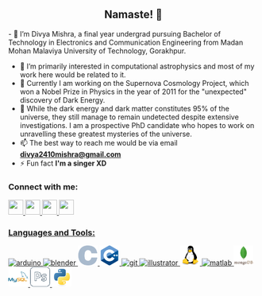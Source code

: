<h2 align="center">Namaste! 🙏 </h2>
- 👋 I’m Divya Mishra, a final year undergrad pursuing Bachelor of Technology in Electronics and Communication Engineering from Madan Mohan Malaviya University of Technology, Gorakhpur. 

- 👀 I’m primarily interested in computational astrophysics and most of my work here would be related to it. 
- 🌱 Currently I am working on the Supernova Cosmology Project, which won a Nobel Prize in Physics in the year of 2011 for the "unexpected" discovery of Dark Energy.  
- 💞️ While the dark energy and dark matter constitutes 95% of the universe, they still manage to remain undetected despite extensive investigations. I am a prospective PhD candidate who hopes to work on unravelling these greatest mysteries of the universe.
- 📫 The best way to reach me would be via email **divya2410mishra@gmail.com**
- ⚡ Fun fact **I'm a singer XD**

<h3 align="left">Connect with me:</h3>
<a href="https://linkedin.com/in/divyamishra2410">
<img src="https://img.icons8.com/dusk/64/000000/linkedin.png" width="30" height="30"/>
<a href="https://instagram.com/mi.divya">
<img src="https://img.icons8.com/dusk/64/000000/instagram.png" width="30" height="30"/>
<a href="https://medium.com/@divyamishra_64665">
<img src="https://img.icons8.com/dusk/50/000000/medium-new.png" width="30" height="30"/>
<a href="https://www.facebook.com/profile.php?id=100021647467919">
<img src="https://img.icons8.com/dusk/50/000000/facebook-circled.png" width="30" height="30"/>

<br />

<h3 align="left">Languages and Tools:</h3>
<p align="left"> <a href="https://www.arduino.cc/" target="_blank"> <img src="https://cdn.worldvectorlogo.com/logos/arduino-1.svg" alt="arduino" width="40" height="40"/> </a> <a href="https://www.blender.org/" target="_blank"> <img src="https://download.blender.org/branding/community/blender_community_badge_white.svg" alt="blender" width="40" height="40"/> </a> <a href="https://www.cprogramming.com/" target="_blank"> <img src="https://raw.githubusercontent.com/devicons/devicon/master/icons/c/c-original.svg" alt="c" width="40" height="40"/> </a> <a href="https://www.w3schools.com/cpp/" target="_blank"> <img src="https://raw.githubusercontent.com/devicons/devicon/master/icons/cplusplus/cplusplus-original.svg" alt="cplusplus" width="40" height="40"/> </a> <a href="https://git-scm.com/" target="_blank"> <img src="https://www.vectorlogo.zone/logos/git-scm/git-scm-icon.svg" alt="git" width="40" height="40"/> </a> <a href="https://www.adobe.com/in/products/illustrator.html" target="_blank"> <img src="https://www.vectorlogo.zone/logos/adobe_illustrator/adobe_illustrator-icon.svg" alt="illustrator" width="40" height="40"/> </a> <a href="https://www.linux.org/" target="_blank"> <img src="https://raw.githubusercontent.com/devicons/devicon/master/icons/linux/linux-original.svg" alt="linux" width="40" height="40"/> </a> <a href="https://www.mathworks.com/" target="_blank"> <img src="https://raw.githubusercontent.com/simple-icons/simple-icons/master/icons/mathworks.svg" alt="matlab" width="40" height="40"/> </a> <a href="https://www.mongodb.com/" target="_blank"> <img src="https://raw.githubusercontent.com/devicons/devicon/master/icons/mongodb/mongodb-original-wordmark.svg" alt="mongodb" width="40" height="40"/> </a> <a href="https://www.mysql.com/" target="_blank"> <img src="https://raw.githubusercontent.com/devicons/devicon/master/icons/mysql/mysql-original-wordmark.svg" alt="mysql" width="40" height="40"/> </a> <a href="https://www.photoshop.com/en" target="_blank"> <img src="https://raw.githubusercontent.com/devicons/devicon/master/icons/photoshop/photoshop-line.svg" alt="photoshop" width="40" height="40"/> </a> <a href="https://www.python.org" target="_blank"> <img src="https://raw.githubusercontent.com/devicons/devicon/master/icons/python/python-original.svg" alt="python" width="40" height="40"/> </a> </p>


<!---
Divya2410/Divya2410 is a ✨ special ✨ repository because its `README.md` (this file) appears on your GitHub profile.
You can click the Preview link to take a look at your changes.
--->
